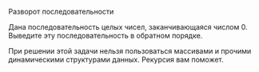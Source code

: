 
Разворот последовательности

Дана последовательность целых чисел, заканчивающаяся числом 0. Выведите эту последовательность в обратном порядке.

При решении этой задачи нельзя пользоваться массивами и прочими динамическими структурами данных. Рекурсия вам поможет.

